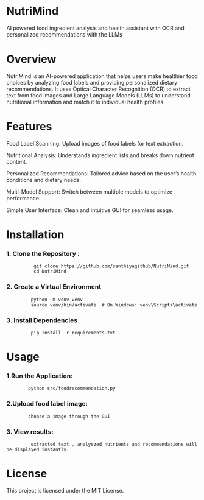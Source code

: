 # NutriMind
AI powered food ingredient analysis and health assistant with OCR and personalized recommendations with the LLMs

# Overview

NutriMind is an AI-powered application that helps users make healthier food choices by analyzing food labels and providing personalized dietary recommendations. It uses Optical Character Recognition (OCR) to extract text from food images and Large Language Models (LLMs) to understand nutritional information and match it to individual health profiles.

# Features

Food Label Scanning: 
Upload images of food labels for text extraction.

Nutritional Analysis:
Understands ingredient lists and breaks down nutrient content.

Personalized Recommendations: 
Tailored advice based on the user’s health conditions and dietary needs.

Multi-Model Support:
Switch between multiple models to optimize performance.

Simple User Interface:
Clean and intuitive GUI for seamless usage.

# Installation
### 1. Clone the Repository :
              git clone https://github.com/santhiyagithub/NutriMind.git
              cd NutriMind
### 2. Create a Virtual Environment
             python -m venv venv
             source venv/bin/activate  # On Windows: venv\Scripts\activate
### 3. Install Dependencies
             pip install -r requirements.txt

# Usage 
### 1.Run the Application:
            python src/foodrecommendation.py

### 2.Upload food label image: 
            choose a image through the GUI

### 3. View results:
             extracted text , analyszed nutrients and recommendations will be displayed instantly.

# License

This project is licensed under the MIT License.
